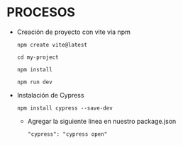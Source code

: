 # PROCESOS
  * Creación de proyecto con vite via npm
    ```
    npm create vite@latest
    ```
    ```
    cd my-project
    ```
    ```
    npm install
    ```
    ```
    npm run dev
    ```

  * Instalación de Cypress
    ```
    npm install cypress --save-dev
    ```
    * Agregar la siguiente linea en nuestro package.json
      ```
      "cypress": "cypress open"
      ```